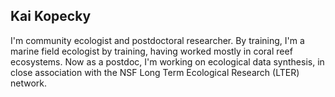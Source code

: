 ## Kai Kopecky

I'm community ecologist and postdoctoral researcher. By training, I'm a marine field ecologist by training, having worked mostly in coral reef ecosystems. Now as a postdoc, I'm working on ecological data synthesis, in close association with the NSF Long Term Ecological Research (LTER) network. 

<!--
**kkopecky711/kkopecky711** is a ✨ _special_ ✨ repository because its `README.md` (this file) appears on your GitHub profile.

